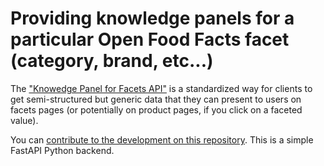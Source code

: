 # Providing knowledge panels for a particular Open Food Facts facet (category, brand, etc...)

The ["Knowedge Panel for Facets API"](https://facets-kp.openfoodfacts.org/docs) is a standardized way for clients to get semi-structured but generic data that they can present to users on facets pages (or potentially on product pages, if you click on a faceted value).

You can [contribute to the development on this repository](https://github.com/openfoodfacts/facets-knowledge-panels). This is a simple FastAPI Python backend.


